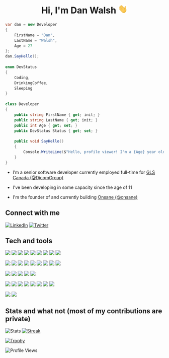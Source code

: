 <h1 align="center">
  Hi, I'm Dan Walsh <img  src="https://raw.githubusercontent.com/danjrwalsh/danjrwalsh/main/assets/wave.gif" width="30px" />
</h1>

```csharp
var dan = new Developer
{
    FirstName = "Dan",
    LastName = "Walsh",
    Age = 27
};
dan.SayHello();

enum DevStatus
{
    Coding,
    DrinkingCoffee,
    Sleeping
}

class Developer
{
    public string FirstName { get; init; }
    public string LastName { get; init; }
    public int Age { get; set; }
    public DevStatus Status { get; set; }

    public void SayHello()
    {
        Console.WriteLine($"Hello, profile viewer! I'm a {Age} year old developer named {FirstName} {LastName} and I am currently {Status}");
    }
}
```

- I’m a senior software developer currently employed full-time for [GLS Canada (@DicomGroup)](https://github.com/DicomGroup)

- I've been developing in some capacity since the age of 11

- I'm the founder of and currently building [Onsane (@onsane)](https://github.com/onsane)


## Connect with me

<a href="https://www.linkedin.com/in/danjrwalsh/" target="blank"><img src="https://raw.githubusercontent.com/rahuldkjain/github-profile-readme-generator/master/src/images/icons/Social/linked-in-alt.svg" alt="LinkedIn" height="30" width="40" /></a> 
 <a href="https://twitter.com/danjrwalsh" target="blank"><img src="https://raw.githubusercontent.com/rahuldkjain/github-profile-readme-generator/master/src/images/icons/Social/twitter.svg" alt="Twitter" height="30" width="40" /></a>


## Tech and tools

![](https://img.shields.io/badge/Lang-C_Sharp-informational?style=flat&logo=csharp&logoColor=white&color=9b4993)
![](https://img.shields.io/badge/Lang-Java-informational?style=flat&logo=java&logoColor=white&color=5382a1)
![](https://img.shields.io/badge/Lang-JavaScript-informational?style=flat&logo=javascript&logoColor=white&color=fcdc00)
![](https://img.shields.io/badge/Lang-TypeScript-informational?style=flat&logo=typescript&logoColor=white&color=3178c6)
![](https://img.shields.io/badge/Lang-Rust-informational?style=flat&logo=rust&logoColor=white&color=black)
![](https://img.shields.io/badge/Lang-C++-informational?style=flat&logo=cplusplus&logoColor=white&color=00599C)
![](https://img.shields.io/badge/Lang-PHP-informational?style=flat&logo=php&logoColor=white&color=8892bf)
![](https://img.shields.io/badge/Lang-HTML5-informational?style=flat&logo=html5&logoColor=white&color=e54c21)
![](https://img.shields.io/badge/Lang-CSS3-informational?style=flat&logo=css3&logoColor=white&color=1572B6)

![](https://img.shields.io/badge/Lib-Vue-informational?style=flat&logo=vuedotjs&logoColor=white&color=4FC08D)
![](https://img.shields.io/badge/Lib-Angular-informational?style=flat&logo=angular&logoColor=white&color=DD0031)
![](https://img.shields.io/badge/Lib-React-informational?style=flat&logo=react&logoColor=white&color=61DAFB)
![](https://img.shields.io/badge/Lib-Svelte-informational?style=flat&logo=svelte&logoColor=white&color=FF3E00)
![](https://img.shields.io/badge/FW-ASP.NET-informational?style=flat&logo=dotnet&logoColor=white&color=512BD4)
![](https://img.shields.io/badge/FW-Blazor-informational?style=flat&logo=blazor&logoColor=white&color=512BD4)
![](https://img.shields.io/badge/FW-Nuxt.js-informational?style=flat&logo=nuxtdotjs&logoColor=white&color=00DC82)
![](https://img.shields.io/badge/FW-NestJS-informational?style=flat&logo=nestjs&logoColor=white&color=E0234E)
![](https://img.shields.io/badge/FW-Xamarin-informational?style=flat&logo=xamarin&logoColor=white&color=3498DB)

![](https://img.shields.io/badge/DB-MSSQL-informational?style=flat&logo=microsoftsqlserver&logoColor=white&color=CC2927)
![](https://img.shields.io/badge/DB-MySQL-informational?style=flat&logo=mysql&logoColor=white&color=4479A1)
![](https://img.shields.io/badge/DB-PostgreSQL-informational?style=flat&logo=postgresql&logoColor=white&color=4169E1)
![](https://img.shields.io/badge/DB-MongoDB-informational?style=flat&logo=mongodb&logoColor=white&color=47A248)
![](https://img.shields.io/badge/DB-Redis-informational?style=flat&logo=redis&logoColor=white&color=DC382D)

![](https://img.shields.io/badge/Cloud-Azure-informational?style=flat&logo=microsoftazure&logoColor=white&color=0078D4)
![](https://img.shields.io/badge/Cloud-AWS-informational?style=flat&logo=amazonaws&logoColor=white&color=232F3E)
![](https://img.shields.io/badge/Cloud-GCP-informational?style=flat&logo=googlecloud&logoColor=white&color=4285F4)
![](https://img.shields.io/badge/Cloud-DigitalOcean-informational?style=flat&logo=digitalocean&logoColor=white&color=0080FF)
![](https://img.shields.io/badge/Git-GitHub-informational?style=flat&logo=github&logoColor=white&color=181717)
![](https://img.shields.io/badge/Git-GitLab-informational?style=flat&logo=gitlab&logoColor=white&color=FCA121)
![](https://img.shields.io/badge/Git-Bitbucket-informational?style=flat&logo=bitbucket&logoColor=white&color=0052CC)
![](https://img.shields.io/badge/PM-Jira-informational?style=flat&logo=jirasoftware&logoColor=white&color=0052CC)

![](https://img.shields.io/badge/Eng-Unity-informational?style=flat&logo=unity&logoColor=white&color=ffffff)
![](https://img.shields.io/badge/Eng-Unreal-informational?style=flat&logo=unrealengine&logoColor=white&color=0E1128)


## Stats and what not (most of my contributions are private)

![Stats](https://github-readme-stats.vercel.app/api?username=danjrwalsh&count_private=true&theme=nord&show_icons=true&hide_border=true)
[![Streak](https://github-readme-streak-stats.herokuapp.com?user=danjrwalsh&theme=nord&hide_border=true&date_format=M%20j%5B%2C%20Y%5D)](https://git.io/streak-stats)

[![Trophy](https://github-profile-trophy.vercel.app/?username=danjrwalsh&theme=nord&no-frame=true&column=3&rank=-?&margin-w=5&&margin-h=5)](https://github.com/ryo-ma/github-profile-trophy)

![Profile Views](https://komarev.com/ghpvc/?username=danjrwalsh&style=flat)
